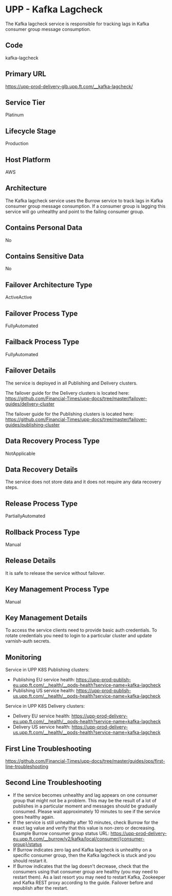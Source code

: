 <!--
    Written in the format prescribed by https://github.com/Financial-Times/runbook.md.
    Any future edits should abide by this format.
-->
# UPP - Kafka Lagcheck

The Kafka lagcheck service is responsible for tracking lags in Kafka consumer group message consumption.

## Code

kafka-lagcheck

## Primary URL

https://upp-prod-delivery-glb.upp.ft.com/__kafka-lagcheck/

## Service Tier

Platinum

## Lifecycle Stage

Production

## Host Platform

AWS

## Architecture

The Kafka lagcheck service uses the Burrow service to track lags in Kafka consumer group message consumption.
If a consumer group is lagging this service will go unhealthy and point to the failing consumer group.

## Contains Personal Data

No

## Contains Sensitive Data

No

<!-- Placeholder - remove HTML comment markers to activate
## Can Download Personal Data
Choose Yes or No

...or delete this placeholder if not applicable to this system
-->

<!-- Placeholder - remove HTML comment markers to activate
## Can Contact Individuals
Choose Yes or No

...or delete this placeholder if not applicable to this system
-->

## Failover Architecture Type

ActiveActive

## Failover Process Type

FullyAutomated

## Failback Process Type

FullyAutomated

## Failover Details

The service is deployed in all Publishing and Delivery clusters.

The failover guide for the Delivery clusters is located here:
<https://github.com/Financial-Times/upp-docs/tree/master/failover-guides/delivery-cluster>

The failover guide for the Publishing clusters is located here:
<https://github.com/Financial-Times/upp-docs/tree/master/failover-guides/publishing-cluster>

## Data Recovery Process Type

NotApplicable

## Data Recovery Details

The service does not store data and it does not require any data recovery steps.

## Release Process Type

PartiallyAutomated

## Rollback Process Type

Manual

## Release Details

It is safe to release the service without failover.

<!-- Placeholder - remove HTML comment markers to activate
## Heroku Pipeline Name
Enter descriptive text satisfying the following:
This is the name of the Heroku pipeline for this system. If you don't have a pipeline, this is the name of the app in Heroku. A pipeline is a group of Heroku apps that share the same codebase where each app in a pipeline represents the different stages in a continuous delivery workflow, i.e. staging, production.

...or delete this placeholder if not applicable to this system
-->

## Key Management Process Type

Manual

## Key Management Details

To access the service clients need to provide basic auth credentials. To rotate credentials you need to login to a particular cluster and update varnish-auth secrets.

## Monitoring

Service in UPP K8S Publishing clusters:

*   Publishing EU service health: <https://upp-prod-publish-eu.upp.ft.com/__health/__pods-health?service-name=kafka-lagcheck>
*   Publishing US service health: <https://upp-prod-publish-us.upp.ft.com/__health/__pods-health?service-name=kafka-lagcheck>

Service in UPP K8S Delivery clusters:

*   Delivery EU service health: <https://upp-prod-delivery-eu.upp.ft.com/__health/__pods-health?service-name=kafka-lagcheck>
*   Delivery US service health: <https://upp-prod-delivery-us.upp.ft.com/__health/__pods-health?service-name=kafka-lagcheck>

## First Line Troubleshooting

<https://github.com/Financial-Times/upp-docs/tree/master/guides/ops/first-line-troubleshooting>

## Second Line Troubleshooting

*   If the service becomes unhealthy and lag appears on one consumer group that might not be a problem. This may be the result of a lot of publishes in a particular moment and messages should be gradually consumed. Please wait approximately 10 minutes to see if the service goes healthy again.
*   If the service is still unhealthy after 10 minutes, check Burrow for the exact lag value and verify that this value is non-zero or decreasing. Example Burrow consumer group status URL: <https://upp-prod-delivery-eu.upp.ft.com/__burrow/v2/kafka/local/consumer/{consumer-group}/status>
*   If Burrow indicates zero lag and Kafka lagcheck is unhealthy on a specific consumer group, then the Kafka lagcheck is stuck and you should restart it.
*   If Burrow indicates that the lag doesn't decrease, check that the consumers using that consumer group are healthy (you may need to restart them). As a last resort you may need to restart Kafka, Zookeeper and Kafka REST proxy according to the guide. Failover before and republish after the restart.